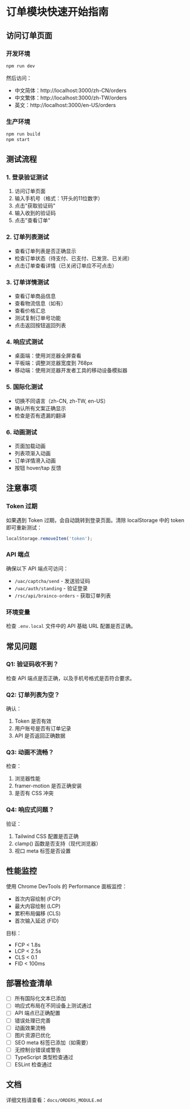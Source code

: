 # 订单模块快速开始指南

## 访问订单页面

### 开发环境
```bash
npm run dev
```

然后访问：
- 中文简体：http://localhost:3000/zh-CN/orders
- 中文繁体：http://localhost:3000/zh-TW/orders
- 英文：http://localhost:3000/en-US/orders

### 生产环境
```bash
npm run build
npm start
```

## 测试流程

### 1. 登录验证测试
1. 访问订单页面
2. 输入手机号（格式：1开头的11位数字）
3. 点击"获取验证码"
4. 输入收到的验证码
5. 点击"查看订单"

### 2. 订单列表测试
- 查看订单列表是否正确显示
- 检查订单状态（待支付、已支付、已发货、已关闭）
- 点击订单查看详情（已关闭订单应不可点击）

### 3. 订单详情测试
- 查看订单商品信息
- 查看物流信息（如有）
- 查看价格汇总
- 测试复制订单号功能
- 点击返回按钮返回列表

### 4. 响应式测试
- 桌面端：使用浏览器全屏查看
- 平板端：调整浏览器宽度到 768px
- 移动端：使用浏览器开发者工具的移动设备模拟器

### 5. 国际化测试
- 切换不同语言（zh-CN, zh-TW, en-US）
- 确认所有文案正确显示
- 检查是否有遗漏的翻译

### 6. 动画测试
- 页面加载动画
- 列表项渐入动画
- 订单详情滑入动画
- 按钮 hover/tap 反馈

## 注意事项

### Token 过期
如果遇到 Token 过期，会自动跳转到登录页面。清除 localStorage 中的 token 即可重新测试：
```javascript
localStorage.removeItem('token');
```

### API 端点
确保以下 API 端点可访问：
- `/uac/captcha/send` - 发送验证码
- `/uac/auth/standing` - 验证登录
- `/rsc/api/brainco-orders` - 获取订单列表

### 环境变量
检查 `.env.local` 文件中的 API 基础 URL 配置是否正确。

## 常见问题

### Q1: 验证码收不到？
检查 API 端点是否正确，以及手机号格式是否符合要求。

### Q2: 订单列表为空？
确认：
1. Token 是否有效
2. 用户账号是否有订单记录
3. API 是否返回正确数据

### Q3: 动画不流畅？
检查：
1. 浏览器性能
2. framer-motion 是否正确安装
3. 是否有 CSS 冲突

### Q4: 响应式问题？
验证：
1. Tailwind CSS 配置是否正确
2. clamp() 函数是否支持（现代浏览器）
3. 视口 meta 标签是否设置

## 性能监控

使用 Chrome DevTools 的 Performance 面板监控：
- 首次内容绘制 (FCP)
- 最大内容绘制 (LCP)
- 累积布局偏移 (CLS)
- 首次输入延迟 (FID)

目标：
- FCP < 1.8s
- LCP < 2.5s
- CLS < 0.1
- FID < 100ms

## 部署检查清单

- [ ] 所有国际化文本已添加
- [ ] 响应式布局在不同设备上测试通过
- [ ] API 端点已正确配置
- [ ] 错误处理已完善
- [ ] 动画效果流畅
- [ ] 图片资源已优化
- [ ] SEO meta 标签已添加（如需要）
- [ ] 无控制台错误或警告
- [ ] TypeScript 类型检查通过
- [ ] ESLint 检查通过

## 文档

详细文档请查看：`docs/ORDERS_MODULE.md`

